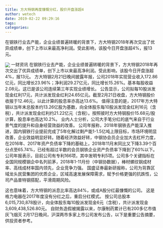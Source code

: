 ```yaml
---
title: 方大特钢再度慷慨分红，股价开盘涨超4
author: wetech
date: 2019-02-22 09:29:16
tags: 
categories: 
---
```

在钢铁行业去产能，企业业绩普遍转暖的背景下，方大特钢2018年再次交出了优异成绩单，创下上市以来最高净利润。受此影响，该股今日开盘涨超4%，报13元。
<!-- more -->
<img align="center" border="0" src="https://imgcdn.yicai.com/uppics/images/2019/02/49dffffb754cf2d65336f9a4d55a6ca0.jpg" />
一财资讯
在钢铁行业去产能，企业业绩普遍转暖的背景下，方大特钢2018年再次交出了优异成绩单，创下上市以来最高净利润。受此影响，该股今日开盘涨超4%，报13元。
方大特钢2月21日晚间披露年报，公司2018年实现营业收入172.86亿元，同比增长23.96%；净利润29.27亿元，同比增长15.26%。基本每股收益2.08元。这已是该公司连续第三年实现业绩增长。
公告显示，公司拟每10股派发现金红利17元，共计派发现金红利24.65亿元。截至2月21日收盘，方大特钢股价收报于12.46元，以此计算的股息率亦高达13.6%。
值得注意的是，2017年方大特钢以当年末总股本约13.26亿股为基数，向全体股东每10股派发现金红利16元（含税），共计派发现金红利约21.22亿元（含税）。按照彼时方大特钢股价15.68元/股计算，股息率也高达10.2%。
业内人士分析，公司大手笔分红的底气来自于行业景气度的提升和自身经营效益的改善。
公司年报称，2018年钢铁去产能深入推进，国内钢铁行业提前完成了5年化解过剩产能1-1.5亿吨上限目标，市场环境明显改善，企业效益明显好转。随着经济效益好转，中钢协会员企业加大去杠杆力度，在2016年、2017年资产负债率下降的基础上，2018年11月末同比又下降3.39个百分点至65.74%，已经有超过半数的会员钢铁企业资产负债率下降到了60%以下。
公司年报表示，目前公司有专利166项，其中发明专利5项。公司多个关键指标在全国同规模钢企中名列前茅，2018年1-11月份（中钢协数据），棒材螺纹钢成材率、高线成材率国内领先，企业竞争力强。
国盛证券最新研报称，公司为背靠区域龙头民营集团的优质企业，区域高速发展保障需求，赋予价格更强的抗跌性，公司产品普特钢搭配，平滑周期风险。
 
 
这也意味着，方大特钢的派息比率高达84%，或成A股分红最慷慨的公司。
这是格力电器在2017年度没有分红之后，重启分红模式。
按公司总股本6,015,730,878股计，向全体股东每10股派发现金6元（含税），共计派发现金3,609,438,526.80元。
自财务造假被揭露以来，尔康制药累计已有200多亿市值灰飞烟灭
2月17日晚间，沪深两市多家上市公司发布公告，以下是重要公告摘要，供投资者参考。
